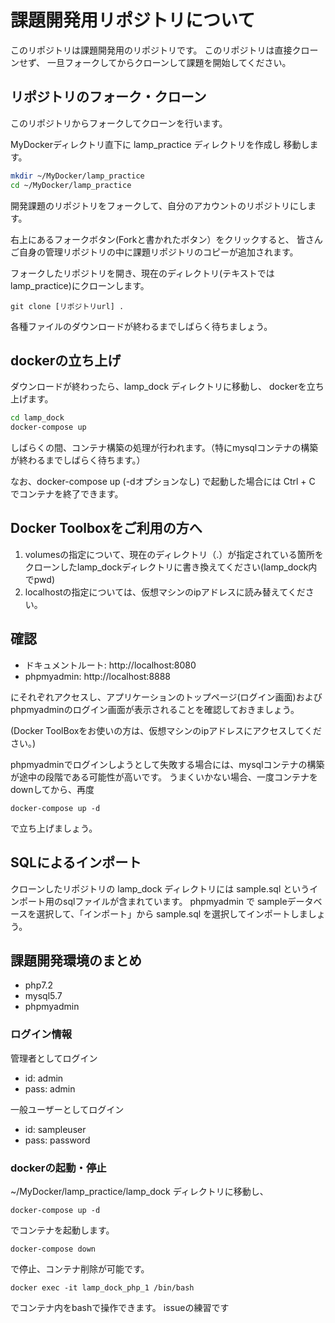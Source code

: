 # 課題開発用リポジトリについて

このリポジトリは課題開発用のリポジトリです。
このリポジトリは直接クローンせず、
一旦フォークしてからクローンして課題を開始してください。

## リポジトリのフォーク・クローン

このリポジトリからフォークしてクローンを行います。

MyDockerディレクトリ直下に
lamp_practice ディレクトリを作成し
移動します。

```bash
mkdir ~/MyDocker/lamp_practice
cd ~/MyDocker/lamp_practice
```

開発課題のリポジトリをフォークして、自分のアカウントのリポジトリにします。  

右上にあるフォークボタン(Forkと書かれたボタン）をクリックすると、
皆さんご自身の管理リポジトリの中に課題リポジトリのコピーが追加されます。


フォークしたリポジトリを開き、現在のディレクトリ(テキストではlamp_practice)にクローンします。

```
git clone [リポジトリurl] .
```

各種ファイルのダウンロードが終わるまでしばらく待ちましょう。

## dockerの立ち上げ

ダウンロードが終わったら、lamp_dock ディレクトリに移動し、
dockerを立ち上げます。

```bash
cd lamp_dock
docker-compose up
```

しばらくの間、コンテナ構築の処理が行われます。（特にmysqlコンテナの構築が終わるまでしばらく待ちます。）

なお、docker-compose up (-dオプションなし) で起動した場合には
Ctrl + C でコンテナを終了できます。

## Docker Toolboxをご利用の方へ

1. volumesの指定について、現在のディレクトリ（.）が指定されている箇所をクローンしたlamp_dockディレクトリに書き換えてください(lamp_dock内でpwd)
2. localhostの指定については、仮想マシンのipアドレスに読み替えてください。

## 確認

* ドキュメントルート: http://localhost:8080
* phpmyadmin: http://localhost:8888

にそれぞれアクセスし、アプリケーションのトップページ(ログイン画面)および
phpmyadminのログイン画面が表示されることを確認しておきましょう。

(Docker ToolBoxをお使いの方は、仮想マシンのipアドレスにアクセスしてください。)


phpmyadminでログインしようとして失敗する場合には、mysqlコンテナの構築が途中の段階である可能性が高いです。
うまくいかない場合、一度コンテナをdownしてから、再度

```
docker-compose up -d 
```

で立ち上げましょう。

## SQLによるインポート

クローンしたリポジトリの lamp_dock ディレクトリには sample.sql というインポート用のsqlファイルが含まれています。
phpmyadmin で sampleデータベースを選択して、「インポート」から sample.sql を選択してインポートしましょう。

## 課題開発環境のまとめ

* php7.2
* mysql5.7
* phpmyadmin

### ログイン情報

管理者としてログイン

* id: admin
* pass: admin

一般ユーザーとしてログイン

* id: sampleuser
* pass: password

### dockerの起動・停止

~/MyDocker/lamp_practice/lamp_dock ディレクトリに移動し、

``` 
docker-compose up -d
```
でコンテナを起動します。

```
docker-compose down
```
で停止、コンテナ削除が可能です。


```
docker exec -it lamp_dock_php_1 /bin/bash
```
でコンテナ内をbashで操作できます。
issueの練習です